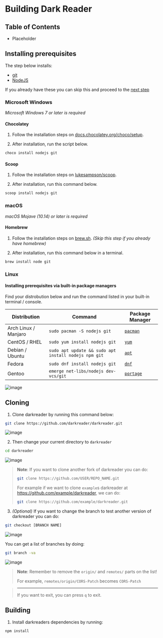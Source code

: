 # Building Dark Reader

## Table of Contents

- Placeholder

## Installing prerequisites

The step below installs:

- [git](https://git-scm.com/)
- [NodeJS](https://nodejs.org/)

If you already have these you can skip this and proceed to the [next step](#cloning)

### Microsoft Windows

_Microsoft Windows 7 or later is required_

#### Chocolatey

1. Follow the installation steps on [docs.chocolatey.org/choco/setup](https://docs.chocolatey.org/en-us/choco/setup).

2. After installation, run the script below.

```ps1
choco install nodejs git
```

#### Scoop

1. Follow the installation steps on [lukesampson/scoop](https://github.com/lukesampson/scoop).

2. After installation, run this command below.

```ps1
scoop install nodejs git
```

### macOS

_macOS Mojave (10.14) or later is required_

#### Homebrew

1. Follow the installation steps on [brew.sh](https://brew.sh/).  _(Skip this step if you already have homebrew)_
 
2. After installation, run this command below in a terminal.

```bash
brew install node git
```

### Linux

#### Installing prerequisites via built-in package managers

Find your distrobution below and run the command listed in your built-in terminal / console.

| Distribution         | Command                                              | Package Manager                                           |
|----------------------|------------------------------------------------------|-----------------------------------------------------------|
| Arch Linux / Manjaro | `sudo pacman -S nodejs git`                          | [`pacman`](https://wiki.archlinux.org/title/Pacman)       |
| CentOS / RHEL        | `sudo yum install nodejs git`                        | [`yum`](https://en.wikipedia.org/wiki/Yum_(software))     |
| Debian / Ubuntu      | `sudo apt update && sudo apt install nodejs npm git` | [`apt`](https://en.wikipedia.org/wiki/APT_(software))     |
| Fedora               | `sudo dnf install nodejs git`                    | [`dnf`](https://docs.fedoraproject.org/en-US/quick-docs/dnf/) |
| Gentoo               | `emerge net-libs/nodejs dev-vcs/git`             | [`portage`](https://wiki.gentoo.org/wiki/Portage)             |

![image](https://user-images.githubusercontent.com/66189242/137605819-cb8f1971-9297-4d66-a46a-5c47cdfbd7f0.png)



## Cloning

1. Clone darkreader by running this command below:

```sh
git clone https://github.com/darkreader/darkreader.git
```

![image](https://user-images.githubusercontent.com/66189242/126913195-4d517b8d-8766-49a1-b85f-e908999fe50e.png)

2. Then change your current directory to `darkreader`

```sh
cd darkreader
```

![image](https://user-images.githubusercontent.com/66189242/137685485-7c5c7efc-62e1-4f97-8609-73848dc1ded1.png)


> **Note**: If you want to clone another fork of darkreader you can do:
> ```sh
> git clone https://github.com/USER/REPO_NAME.git
> ```
>
> For example if we want to clone `example`s darkreader at https://github.com/example/darkreader, we can do:
> ```sh
> git clone https://github.com/example/darkreader.git
> ```


3. *(Optional)* If you want to change the branch to test another version of darkreader you can do:
 
```sh
git checkout [BRANCH NAME]
```

![image](https://user-images.githubusercontent.com/66189242/126913746-a4ade6ab-96d1-41b0-ab6c-2409f5155107.png)


You can get a list of branches by doing:

```sh
git branch -va
```
 
![image](https://user-images.githubusercontent.com/66189242/137687124-c69c6445-096b-413b-b35e-de7abd50012c.png)

> **Note**: Remember to remove the `origin/` and `remotes/` parts on the list!
> 
> For example, `remotes/origin/CORS-Patch` becomes `CORS-Patch`

> 
> ---
> 
> If you want to exit, you can press `q` to exit.

## Building

1. Install darkreaders dependencies by running:

```sh
npm install
```


